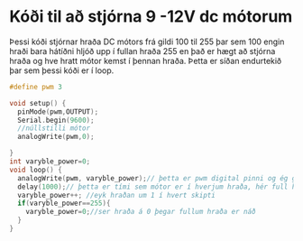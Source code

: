 # Kóði til að stjórna 9 -12V dc mótorum
Þessi kóði stjórnar hraða DC mótors frá gildi 100 til 255 þar sem 100 engin hraði bara hátíðni hljóð
upp í fullan hraða 255 en það er hægt að stjórna hraða og hve hratt mótor kemst í þennan hraða.
Þetta er síðan endurtekið þar sem þessi kóði er í loop.
``` C
#define pwm 3

void setup() {
  pinMode(pwm,OUTPUT);
  Serial.begin(9600);
  //núllstilli mótor
  analogWrite(pwm,0);

}
int varyble_power=0;
void loop() {
  analogWrite(pwm, varyble_power);// þetta er pwm digital pinni og ég get því sett analogWrite() til að stjórna hraða.
  delay(1000);// þetta er tími sem mótor er í hverjum hraða, hér full hægt :-)
  varyble_power++; //eyk hraðan um 1 í hvert skipti
  if(varyble_power==255){
    varyble_power=0;//ser hraða á 0 þegar fullum hraða er náð
  }
}
```
